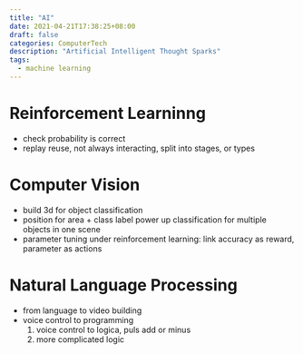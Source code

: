 ```yaml
---
title: "AI"
date: 2021-04-21T17:38:25+08:00
draft: false
categories: ComputerTech
description: "Artificial Intelligent Thought Sparks"
tags:
  - machine learning
---
```

# Reinforcement Learninng
- check probability is correct
- replay reuse, not always interacting, split into stages, or types


# Computer Vision
- build 3d for object classification
- position for area + class label power up classification for multiple objects in one scene
- parameter tuning under reinforcement learning: link accuracy as reward, parameter as actions

# Natural Language Processing
- from language to video building
- voice control to programming
  1. voice control to logica, puls add or minus
  1. more complicated logic
